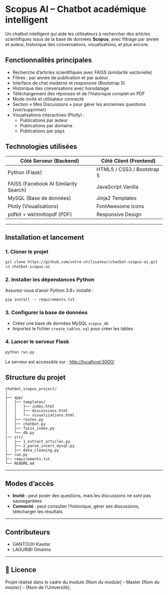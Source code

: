 # Scopus AI – Chatbot académique intelligent

Un chatbot intelligent qui aide les utilisateurs à rechercher des articles scientifiques issus de la base de données **Scopus**, avec filtrage par année et auteur, historique des conversations, visualisations, et plus encore.

## Fonctionnalités principales

- Recherche d’articles scientifiques avec FAISS (similarité vectorielle)
- Filtres : par année de publication et par auteur
- Interface de chat moderne et responsive (Bootstrap 5)
- Historique des conversations avec horodatage
- Téléchargement des réponses et de l’historique complet en PDF
- Mode invité et utilisateur connecté
- Section « Mes Discussions » pour gérer les anciennes questions (voir/supprimer)
- Visualisations interactives (Plotly) :
  - Publications par auteur
  - Publications par domaine
  - Publications par pays

## Technologies utilisées

| Côté Serveur (Backend)                | Côté Client (Frontend)     |
| ------------------------------------- | -------------------------- |
| Python (Flask)                        | HTML5 / CSS3 / Bootstrap 5 |
| FAISS (Facebook AI Similarity Search) | JavaScript Vanilla         |
| MySQL (Base de données)               | Jinja2 Templates           |
| Plotly (Visualisations)               | FontAwesome Icons          |
| pdfkit + wkhtmltopdf (PDF)            | Responsive Design          |

---

## Installation et lancement

### 1. Cloner le projet

```bash
git clone https://github.com/votre-utilisateur/chatbot-scopus-ai.git
cd chatbot-scopus-ai
```

### 2. Installer les dépendances Python

Assurez-vous d’avoir Python 3.8+ installé :

```bash
pip install -r requirements.txt
```

### 3. Configurer la base de données

- Créez une base de données MySQL `scopus_db`
- Importez le fichier `create_tables.sql` pour créer les tables

### 4. Lancer le serveur Flask

```bash
python run.py
```

Le serveur est accessible sur : [http://localhost:5000/](http://localhost:5000/)

## Structure du projet

```
chatbot_scopus_project/
│
├── app/
│   ├── templates/
│   │   ├── index.html
│   │   ├── discussions.html
│   │   └── visualizations.html
│   ├── routes.py
│   ├── chatbot.py
│   ├── faiss_index.py
│   └── db.py
|── src/
│   ├── 1_extract_articles.py
│   ├── 2_parse_insert_mysql.py
│   ├── data_cleaning.py
├── run.py
├── requirements.txt
└── README.md
```

---

## Modes d’accès

- **Invité** : peut poser des questions, mais les discussions ne sont pas sauvegardées
- **Connecté** : peut consulter l’historique, gérer ses discussions, télécharger les résultats

---

## Contributeurs

- GANTOUH Kawtar
- LAGURIBI Omaima

---

## 📄 Licence

Projet réalisé dans le cadre du module _\[Nom du module]_ – Master _\[Nom du master]_ – \[Nom de l’Université].
